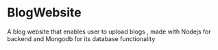 # BlogWebsite
A blog website that enables user to upload blogs , made with Nodejs for backend and Mongodb for its database functionality
